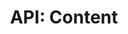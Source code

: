 ---
comment: "/**\n * The server-side content model\n *\n * @memberof HashBrown.Server.Models\n */"
meta:
    range:
        - 153
        - 1370
    filename: Content.js
    lineno: 10
    columnno: 0
    path: /home/mrzapp/Development/Web/hashbrown-cms/src/Server/Models
    code:
        id: astnode100077896
        name: Content
        type: ClassDeclaration
        paramnames: []
classdesc: 'The server-side content model'
memberof: HashBrown.Server.Models
name: Content
longname: HashBrown.Server.Models.Content
kind: class
scope: static
methods:
    -
        comment: "/**\n     * Gets settings\n     *\n     * @param {String} project\n     * @param {String} environment\n     * @param {String} key\n     *\n     * @returns {Promise} settings\n     */"
        meta:
            range:
                - 374
                - 1367
            filename: Content.js
            lineno: 20
            columnno: 4
            path: /home/mrzapp/Development/Web/hashbrown-cms/src/Server/Models
            code:
                id: astnode100077900
                name: 'Content#getSettings'
                type: MethodDefinition
                paramnames:
                    - project
                    - environment
                    - key
            vars:
                "": null
        description: 'Gets settings'
        params:
            -
                type:
                    names:
                        - String
                name: project
            -
                type:
                    names:
                        - String
                name: environment
            -
                type:
                    names:
                        - String
                name: key
        returns:
            -
                type:
                    names:
                        - Promise
                description: settings
        name: getSettings
        longname: 'HashBrown.Server.Models.Content#getSettings'
        kind: function
        memberof: HashBrown.Server.Models.Content
        scope: instance
shortname: Content
layout: docPage
permalink: /docs/hashbrown/server/models/content/
title: 'API: Content'
description: 'The server-side content model'

---